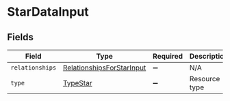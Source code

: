 # StarDataInput


## Fields

| Field                                                                         | Type                                                                          | Required                                                                      | Description                                                                   |
| ----------------------------------------------------------------------------- | ----------------------------------------------------------------------------- | ----------------------------------------------------------------------------- | ----------------------------------------------------------------------------- |
| `relationships`                                                               | [RelationshipsForStarInput](../../models/shared/relationshipsforstarinput.md) | :heavy_minus_sign:                                                            | N/A                                                                           |
| `type`                                                                        | [TypeStar](../../models/shared/typestar.md)                                   | :heavy_minus_sign:                                                            | Resource type                                                                 |